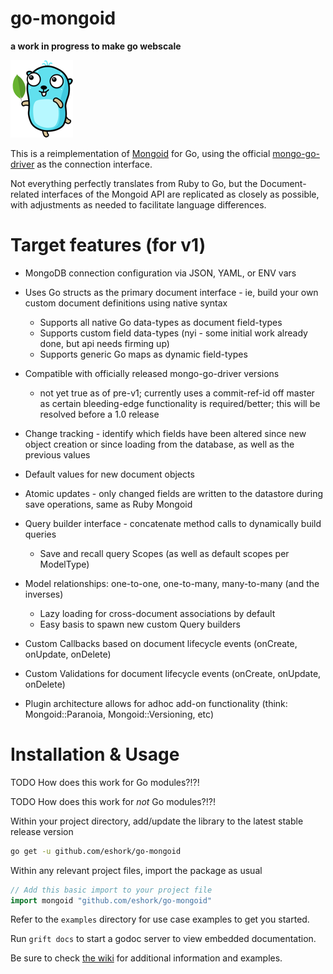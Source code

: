 # go-mongoid

**a work in progress to make go webscale**


![alt text](etc/assets/go-mongoid-100.png "Mongoid for Go")


This is a reimplementation of [Mongoid](https://github.com/mongodb/mongoid) for Go, using the official [mongo-go-driver](https://github.com/mongodb/mongo-go-driver) as the connection interface.

Not everything perfectly translates from Ruby to Go, but the Document-related interfaces of the Mongoid API are replicated as closely as possible, with adjustments as needed to facilitate language differences.

# Target features (for v1)

- MongoDB connection configuration via JSON, YAML, or ENV vars

- Uses Go structs as the primary document interface - ie, build your own custom document definitions using native syntax
  - Supports all native Go data-types as document field-types
  - Supports custom field data-types (nyi - some initial work already done, but api needs firming up)
  - Supports generic Go maps as dynamic field-types

- Compatible with officially released mongo-go-driver versions
  - not yet true as of pre-v1; currently uses a commit-ref-id off master as certain bleeding-edge functionality is required/better; this will be resolved before a 1.0 release

- Change tracking - identify which fields have been altered since new object creation or since loading from the database, as well as the previous values

- Default values for new document objects

- Atomic updates - only changed fields are written to the datastore during save operations, same as Ruby Mongoid

- Query builder interface - concatenate method calls to dynamically build queries
  - Save and recall query Scopes (as well as default scopes per ModelType)

- Model relationships: one-to-one, one-to-many, many-to-many (and the inverses)
  - Lazy loading for cross-document associations by default
  - Easy basis to spawn new custom Query builders

- Custom Callbacks based on document lifecycle events (onCreate, onUpdate, onDelete)

- Custom Validations for document lifecycle events (onCreate, onUpdate, onDelete)

- Plugin architecture allows for adhoc add-on functionality (think: Mongoid::Paranoia, Mongoid::Versioning, etc)

# Installation & Usage

TODO How does this work for Go modules?!?!

TODO How does this work for _not_ Go modules?!?!

Within your project directory, add/update the library to the latest stable release version

```bash
go get -u github.com/eshork/go-mongoid
```

Within any relevant project files, import the package as usual
```go
// Add this basic import to your project file
import mongoid "github.com/eshork/go-mongoid"
```

Refer to the `examples` directory for use case examples to get you started.

Run `grift docs` to start a godoc server to view embedded documentation.

Be sure to check [the wiki](https://github.com/eshork/go-mongoid/wiki) for additional information and examples.
